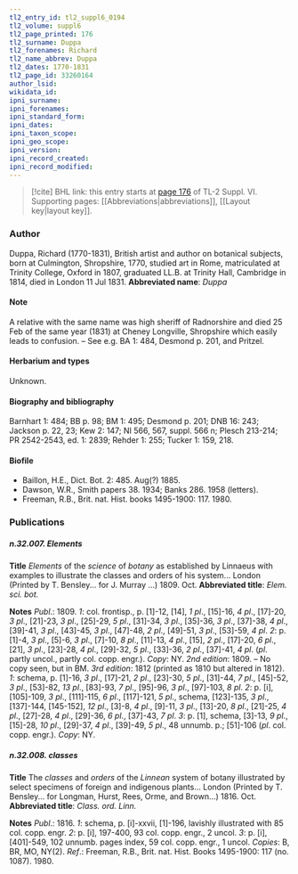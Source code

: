 ```yaml
---
tl2_entry_id: tl2_suppl6_0194
tl2_volume: suppl6
tl2_page_printed: 176
tl2_surname: Duppa
tl2_forenames: Richard
tl2_name_abbrev: Duppa
tl2_dates: 1770-1831
tl2_page_id: 33260164
author_lsid: 
wikidata_id: 
ipni_surname: 
ipni_forenames: 
ipni_standard_form: 
ipni_dates: 
ipni_taxon_scope: 
ipni_geo_scope: 
ipni_version: 
ipni_record_created: 
ipni_record_modified:
---
```



> [!cite] BHL link: this entry starts at [page 176](https://www.biodiversitylibrary.org/page/33260164) of TL-2 Suppl. VI.
> Supporting pages: [[Abbreviations|abbreviations]], [[Layout key|layout key]].

### Author

Duppa, Richard (1770-1831), British artist and author on botanical subjects, born at Culmington, Shropshire, 1770, studied art in Rome, matriculated at Trinity College, Oxford in 1807, graduated LL.B. at Trinity Hall, Cambridge in 1814, died in London 11 Jul 1831. 
**Abbreviated name**: *Duppa*

#### Note

A relative with the same name was high sheriff of Radnorshire and died 25 Feb of the same year (1831) at Cheney Longville, Shropshire which easily leads to confusion. – See e.g. BA 1: 484, Desmond p. 201, and Pritzel.

#### Herbarium and types

Unknown.

#### Biography and bibliography

Barnhart 1: 484; BB p. 98; BM 1: 495; Desmond p. 201; DNB 16: 243; Jackson p. 22, 23; Kew 2: 147; NI 566, 567, suppl. 566 n; Plesch 213-214; PR 2542-2543, ed. 1: 2839; Rehder 1: 255; Tucker 1: 159, 218.

#### Biofile

- Baillon, H.E., Dict. Bot. 2: 485. Aug(?) 1885.
- Dawson, W.R., Smith papers 38. 1934; Banks 286. 1958 (letters).
- Freeman, R.B., Brit. nat. Hist. books 1495-1900: 117. 1980.

### Publications

##### n.32.007. Elements

**Title**
*Elements* of the *science* of *botany* as established by Linnaeus with examples to illustrate the classes and orders of his system... London (Printed by T. Bensley... for J. Murray ...) 1809. Oct.
**Abbreviated title**: *Elem. sci. bot.*

**Notes**
*Publ*.: 1809.
*1*: col. frontisp., p. \[1\]-12, \[14\], *1 pl*., \[15\]-16, *4 pl*., \[17\]-20, *3 pl*., \[21\]-23, *3 pl*., \[25\]-29, *5 pl*., \[31\]-34, *3 pl*., \[35\]-36, *3 pl*., \[37\]-38, *4 pl*., \[39\]-41, *3 pl*., \[43\]-45, *3 pl*., \[47\]-48, *2 pl*., \[49\]-51, *3 pl*., \[53\]-59, *4 pl*.
*2*: p. \[1\]-4, *3 pl*., \[5\]-6, *3 pl*., \[7\]-10, *8 pl*., \[11\]-13, *4 pl*., \[15\], *2 pl*., \[17\]-20, *6 pl*., \[21\], *3 pl*., \[23\]-28, *4 pl*., \[29\]-32, *5 pl*., \[33\]-36, *2 pl*., \[37\]-41, *4 pl*. (*pl*. partly uncol., partly col. copp. engr.). *Copy*: NY.
*2nd edition*: 1809. – No copy seen, but in BM.
*3rd edition*: 1812 (printed as 1810 but altered in 1812).
*1*: schema, p. \[1\]-16, *3 pl*., \[17\]-21, *2 pl*., \[23\]-30, *5 pl*., \[31\]-44, *7 pl*., \[45\]-52, *3 pl*., \[53\]-82, *13 pl*., \[83\]-93, *7 pl*., \[95\]-96, *3 pl*., \[97\]-103, *8 pl*.
*2*: p. \[i\], \[105\]-109, *3 pl*., \[111\]-115, *6 pl*., \[117\]-121, *5 pl*., schema, \[123\]-135, *3 pl*., \[137\]-144, \[145-152\], *12 pl*., \[3\]-8, *4 pl*., \[9\]-11, *3 pl*., \[13\]-20, *8 pl*., \[21\]-25, *4 pl*., \[27\]-28, *4 pl*., \[29\]-36, *6 pl*., \[37\]-43, *7 pl*.
*3*: p. \[1\], schema, \[3\]-13, *9 pl*., \[15\]-28, *10 pl*., \[29\]-37, *4 pl*., \[39\]-49, *5 pl*., 48 unnumb. p.; \[51\]-106 (*pl*. col. copp. engr.). *Copy*: NY.

##### n.32.008. classes

**Title**
The *classes* and *orders* of the *Linnean* system of botany illustrated by select specimens of foreign and indigenous plants... London (Printed by T. Bensley... for Longman, Hurst, Rees, Orme, and Brown...) 1816. Oct.
**Abbreviated title**: *Class. ord. Linn.*

**Notes**
*Publ*.: 1816.
*1*: schema, p. \[i\]-xxvii, \[1\]-196, lavishly illustrated with 85 col. copp. engr.
*2*: p. \[i\], 197-400, 93 col. copp. engr., 2 uncol.
*3*: p. \[i\], \[401\]-549, 102 unnumb. pages index, 59 col. copp. engr., 1 uncol. *Copies*: B, BR, MO, NY(2).
*Ref*.: Freeman, R.B., Brit. nat. Hist. Books 1495-1900: 117 (no. 1087). 1980.

